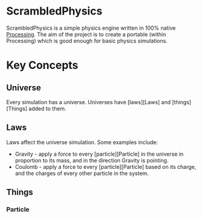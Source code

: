 # ScrambledPhysics

ScrambledPhysics is a simple physics engine written in 100% native [Processing][PROCESSING].
The aim of the project is to create a portable (within Processing) which is good enough for basic physics simulations.

[PROCESSING]: http://processing.org/ "Link to Processing website"

# Key Concepts

## Universe

Every simulation has a universe. Universes have [laws][Laws] and [things][Things] added to them.

## Laws

Laws affect the universe simulation. Some examples include:

* Gravity - apply a force to every [particle][Particle] in the universe in proportion
  to its mass, and in the direction Gravity is pointing.
* Coulomb - apply a force to every [particle][Particle] based on its charge, and the
  charges of every other particle in the system.

## Things

### Particle
